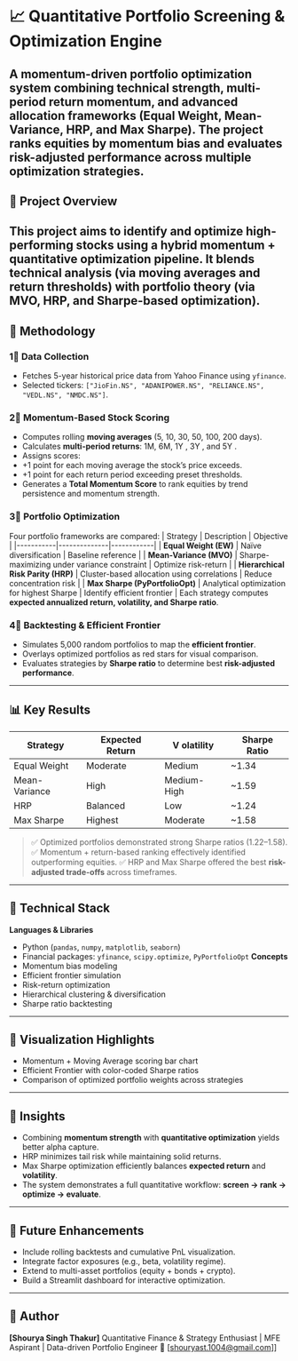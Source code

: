 # 📈 Quantitative Portfolio Screening & Optimization Engine
A momentum-driven portfolio optimization system combining technical strength,
multi-period return momentum, and advanced allocation frameworks (Equal Weight,
Mean-Variance, HRP, and Max Sharpe).
The project ranks equities by momentum bias and evaluates **risk-adjusted performance**
across multiple optimization strategies.
---
## 🚀 Project Overview
This project aims to identify and optimize high-performing stocks using a hybrid **momentum +
quantitative optimization** pipeline.
It blends **technical analysis** (via moving averages and return thresholds) with **portfolio
theory** (via MVO, HRP, and Sharpe-based optimization).
---
## 🧩 Methodology
### **1⃣ Data Collection**
- Fetches 5-year historical price data from Yahoo Finance using `yfinance`.
- Selected tickers: `["JioFin.NS", "ADANIPOWER.NS", "RELIANCE.NS", "VEDL.NS",
"NMDC.NS"]`.
### **2⃣ Momentum-Based Stock Scoring**
- Computes rolling **moving averages** (5, 10, 30, 50, 100, 200 days).
- Calculates **multi-period returns**: 1M, 6M, 1Y , 3Y , and 5Y .
- Assigns scores:
- +1 point for each moving average the stock’s price exceeds.
- +1 point for each return period exceeding preset thresholds.
- Generates a **Total Momentum Score** to rank equities by trend persistence and momentum
strength.
### **3⃣ Portfolio Optimization**
Four portfolio frameworks are compared:
| Strategy | Description | Objective |
|-----------|--------------|------------|
| **Equal Weight (EW)** | Naïve diversification | Baseline reference |
| **Mean-Variance (MVO)** | Sharpe-maximizing under variance constraint | Optimize
risk-return |
| **Hierarchical Risk Parity (HRP)** | Cluster-based allocation using correlations | Reduce
concentration risk |
| **Max Sharpe (PyPortfolioOpt)** | Analytical optimization for highest Sharpe | Identify
efficient frontier |
Each strategy computes **expected annualized return, volatility, and Sharpe ratio**.
### **4⃣ Backtesting & Efficient Frontier**
- Simulates 5,000 random portfolios to map the **efficient frontier**.
- Overlays optimized portfolios as red stars for visual comparison.
- Evaluates strategies by **Sharpe ratio** to determine best **risk-adjusted performance**.
---
## 📊 Key Results
| Strategy | Expected Return | V olatility | Sharpe Ratio |
|-----------|----------------|-------------|---------------|
| Equal Weight | Moderate | Medium | ~1.34 |
| Mean-Variance | High | Medium-High | ~1.59|
| HRP | Balanced | Low | ~1.24 |
| Max Sharpe | Highest | Moderate | ~1.58 |
> ✅ Optimized portfolios demonstrated strong Sharpe ratios (1.22–1.58).
> ✅ Momentum + return-based ranking effectively identified outperforming equities.
> ✅ HRP and Max Sharpe offered the best **risk-adjusted trade-offs** across timeframes.
---
## 🧠 Technical Stack
**Languages & Libraries**
- Python (`pandas`, `numpy`, `matplotlib`, `seaborn`)
- Financial packages: `yfinance`, `scipy.optimize`, `PyPortfolioOpt`
**Concepts**
- Momentum bias modeling
- Efficient frontier simulation
- Risk-return optimization
- Hierarchical clustering & diversification
- Sharpe ratio backtesting
---
## 🧮 Visualization Highlights
- Momentum + Moving Average scoring bar chart
- Efficient Frontier with color-coded Sharpe ratios
- Comparison of optimized portfolio weights across strategies
---
## 🎯 Insights
- Combining **momentum strength** with **quantitative optimization** yields better alpha
capture.
- HRP minimizes tail risk while maintaining solid returns.
- Max Sharpe optimization efficiently balances **expected return** and **volatility**.
- The system demonstrates a full quantitative workflow: **screen → rank → optimize →
evaluate**.
---
## 🧾 Future Enhancements
- Include rolling backtests and cumulative PnL visualization.
- Integrate factor exposures (e.g., beta, volatility regime).
- Extend to multi-asset portfolios (equity + bonds + crypto).
- Build a Streamlit dashboard for interactive optimization.
---
## 💼 Author
**[Shourya Singh Thakur]**
Quantitative Finance & Strategy Enthusiast | MFE Aspirant | Data-driven Portfolio Engineer
📧 [shouryast.1004@gmail.com]] 
